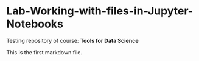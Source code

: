 # Lab-Working-with-files-in-Jupyter-Notebooks

Testing repository of course: **Tools for Data Science**

This is the first markdown file.
